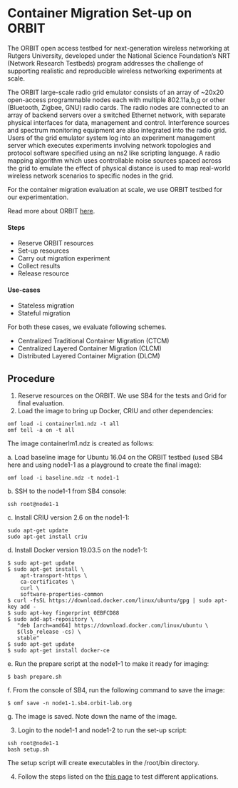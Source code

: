 # Container Migration Set-up on ORBIT #

The ORBIT open access testbed for next-generation wireless networking at Rutgers University, developed under the National Science Foundation’s NRT (Network Research Testbeds) program addresses the challenge of supporting realistic and reproducible wireless networking experiments at scale.  

The ORBIT large-scale radio grid emulator consists of an array of ~20x20 open-access programmable nodes each with multiple 802.11a,b,g or other (Bluetooth, Zigbee, GNU) radio cards. The radio nodes are connected to an array of backend servers over a switched Ethernet network, with separate physical interfaces for data, management and control.  Interference sources and spectrum monitoring equipment are also integrated into the radio grid.  Users of the grid emulator system log into an experiment management server which executes experiments involving network topologies and protocol software specified using an ns2 like scripting language. A radio mapping algorithm which uses controllable noise sources spaced across the grid to emulate the effect of physical distance is used to map real-world wireless network scenarios to specific nodes in the grid.

For the container migration evaluation at scale, we use ORBIT testbed for our experimentation.

Read more about ORBIT [here](http://www.orbit-lab.org).

#### Steps ####
- Reserve ORBIT resources
- Set-up resources
- Carry out migration experiment
- Collect results
- Release resource

#### Use-cases ####
- Stateless migration 
- Stateful migration

For both these cases, we evaluate following schemes.
- Centralized Traditional Container Migration (CTCM)
- Centralized Layered Container Migration (CLCM)
- Distributed Layered Container Migration (DLCM)

## Procedure ##
1. Reserve resources on the ORBIT. We use SB4 for the tests and Grid for final evaluation. 
2. Load the image to bring up Docker, CRIU and other dependencies:
```
omf load -i containerlm1.ndz -t all
omf tell -a on -t all
```

The image containerlm1.ndz is created as follows:

a. Load baseline image for Ubuntu 16.04 on the ORBIT testbed (used SB4 here and using node1-1 as a playground to create the final image):
```
omf load -i baseline.ndz -t node1-1
```
b. SSH to the node1-1 from SB4 console:
```
ssh root@node1-1
```
c. Install CRIU version 2.6 on the node1-1:
```
sudo apt-get update
sudo apt-get install criu
```
d. Install Docker version 19.03.5 on the node1-1:
```
$ sudo apt-get update
$ sudo apt-get install \
    apt-transport-https \
    ca-certificates \
    curl \
    software-properties-common
$ curl -fsSL https://download.docker.com/linux/ubuntu/gpg | sudo apt-key add -
$ sudo apt-key fingerprint 0EBFCD88
$ sudo add-apt-repository \
   "deb [arch=amd64] https://download.docker.com/linux/ubuntu \
   $(lsb_release -cs) \
   stable"
$ sudo apt-get update
$ sudo apt-get install docker-ce
```
e. Run the prepare script at the node1-1 to make it ready for imaging:
```
$ bash prepare.sh
```
f. From the console of SB4, run the following command to save the image:
```
$ omf save -n node1-1.sb4.orbit-lab.org
```
g. The image is saved. Note down the name of the image. 

3. Login to the node1-1 and node1-2 to run the set-up script:
```
ssh root@node1-1
bash setup.sh
```
The setup script will create executables in the /root/bin directory. 

4. Follow the steps listed on the [this page](../docs/trafficgen.md) to test different applications.



